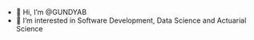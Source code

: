 - 👋 Hi, I’m @GUNDYAB
- 👀 I’m interested in Software Development, Data Science and Actuarial Science

<!---
GUNDYAB/GUNDYAB is a ✨ special ✨ repository because its `README.md` (this file) appears on your GitHub profile.
You can click the Preview link to take a look at your changes.
--->
